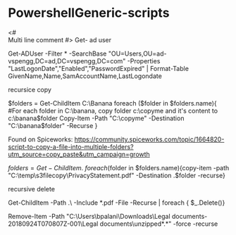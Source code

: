﻿# PowershellGeneric-scripts
<#  
Multi line comment 
#>
Get- ad user 

Get-ADUser -Filter * -SearchBase "OU=Users,OU=ad-vspengg,DC=ad,DC=vspengg,DC=com" -Properties "LastLogonDate","Enabled","PasswordExpired" | Format-Table GivenName,Name,SamAccountName,LastLogondate

recursice copy

$folders = Get-ChildItem C:\Banana
foreach ($folder in $folders.name){
#For each folder in C:\banana, copy folder c:\copyme and it's content to c:\banana\$folder
Copy-Item -Path "C:\copyme" -Destination "C:\banana\$folder" -Recurse
}

Found on Spiceworks: https://community.spiceworks.com/topic/1664820-script-to-copy-a-file-into-multiple-folders?utm_source=copy_paste&utm_campaign=growth

$folders= Get-ChildItem .\
foreach ($folder in $folders.name){copy-item -path "C:\temp\s3filecopy\PrivacyStatement.pdf" -Destination .\$folder -recurse}

recursive delete

Get-ChildItem -Path .\ -Include *.pdf -File -Recurse | foreach { $_.Delete()}

Remove-Item -Path "C:\Users\bpalani\Downloads\Legal documents-20180924T070807Z-001\Legal documents\unzipped\*.*" -force -recurse
